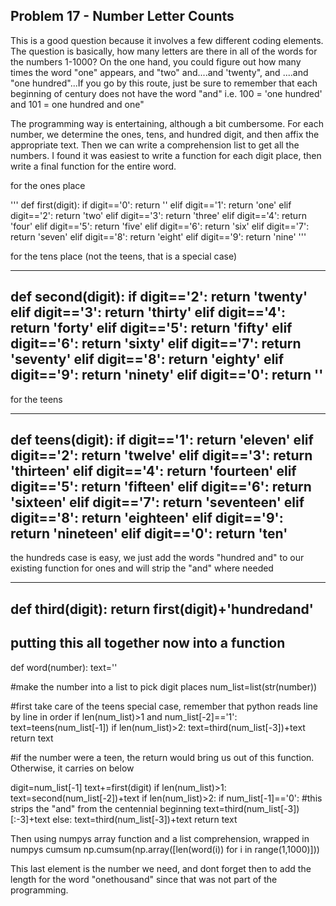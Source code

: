 ## Problem 17 - Number Letter Counts

This is a good question because it involves a few different coding elements. The question is basically, how many letters are there in all of the words for the numbers 1-1000?
On the one hand, you could figure out how many times the word "one" appears, and "two" and....and 'twenty", and ....and "one hundred"...If you go by this route, just
be sure to remember that each beginning of century does not have the word "and" i.e. 100 = 'one hundred' and 101 = one hundred and one"

The programming way is entertaining, although a bit cumbersome.  For each number, we determine the ones, tens, and hundred digit, and then
affix the appropriate text.  Then we can write a comprehension list to get all the numbers.  I found it was easiest to write a function for each digit place,
then write a final function for the entire word.  


for the ones place

'''
def first(digit):
	if digit=='0':
		return ''
	elif digit=='1':
		return 'one'
	elif digit=='2':
		return 'two'
	elif digit=='3':
		return 'three'
	elif digit=='4':
		return 'four'
	elif digit=='5':
		return 'five'
	elif digit=='6':
		return 'six'
	elif digit=='7':
		return 'seven'
	elif digit=='8':
		return 'eight'
	elif digit=='9':
		return 'nine'
'''

for the tens place (not the teens, that is a special case)

---
def second(digit):
	if digit=='2':
		return 'twenty'
	elif digit=='3':
		return 'thirty'
	elif digit=='4':
		return 'forty'
	elif digit=='5':
		return 'fifty'
	elif digit=='6':
		return 'sixty'
	elif digit=='7':
		return 'seventy'
	elif digit=='8':
		return 'eighty'
	elif digit=='9':
		return 'ninety'
	elif digit=='0':
		return ''
 ---


for the teens

---
 def teens(digit):
	if digit=='1':
		return 'eleven'
	elif digit=='2':
		return 'twelve'
	elif digit=='3':
		return 'thirteen'
	elif digit=='4':
		return 'fourteen'
	elif digit=='5':
		return 'fifteen'
	elif digit=='6':
		return 'sixteen'
	elif digit=='7':
		return 'seventeen'
	elif digit=='8':
		return 'eighteen'
	elif digit=='9':
		return 'nineteen'
	elif digit=='0':
		return 'ten'
---    


the hundreds case is easy, we just add the words "hundred and" to our existing function for ones and will strip the "and" where needed

---
def third(digit):
	return first(digit)+'hundredand'
---  


putting this all together now into a function
---
def word(number):
	text=''
	
  #make the number into a list to pick digit places
  num_list=list(str(number))
  
  #first take care of the teens special case, remember that python reads line by line in order
	if len(num_list)>1 and num_list[-2]=='1':
		text=teens(num_list[-1])
		if len(num_list)>2:
			text=third(num_list[-3])+text
		return text
	
  #if the number were a teen, the return would bring us out of this function. Otherwise, it carries on below
  
  digit=num_list[-1]
	text+=first(digit)
	if len(num_list)>1:
		text=second(num_list[-2])+text
	if len(num_list)>2:
		if num_list[-1]=='0':
			#this strips the "and" from the centennial beginning 
      text=third(num_list[-3])[:-3]+text
		else:
			text=third(num_list[-3])+text
	return text
  
  Then using numpys array function and a list comprehension, wrapped in numpys cumsum
  np.cumsum(np.array([len(word(i)) for i in range(1,1000)]))
  
  This last element is the number we need, and dont forget then to add the length for the word "onethousand" since that was not part of the 
  programming.
    
    
